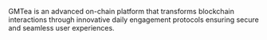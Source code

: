 GMTea is an advanced on-chain platform that transforms blockchain interactions through innovative daily engagement protocols ensuring secure and seamless user experiences.
